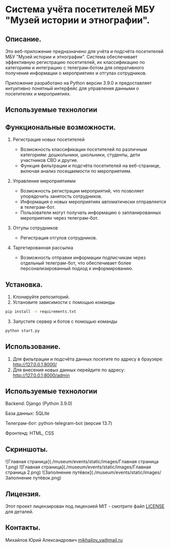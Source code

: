 # Система учёта посетителей МБУ "Музей истории и этнографии".

## Описание.
Это веб-приложение предназначено для учёта и подсчёта посетителей МБУ "Музей истории и этнографии". Система обеспечивает эффективную регистрацию посетителей, их классификацию по категориям и интеграцию с телеграм-ботом для оперативного получения информации о мероприятиях и отгулах сотрудников.

Приложение разработано на Python версии 3.9.0 и предоставляет интуитивно понятный интерфейс для управления данными о посетителях и мероприятиях.

## Используемые технологии


## Функциональные возможности.
1. Регистрация новых посетителей  
   - Возможность классификации посетителей по различным категориям: дошкольники, школьники, студенты, дети участников СВО и другие.
   - Функция фильтрации и подсчёта посетителей на веб-странице, включая анализ посещаемости по мероприятиям.

2. Управление мероприятиями  
   - Возможность регистрации мероприятий, что позволяет упорядочить занятость сотрудников.
   - Информация о новых мероприятиях автоматически отправляется в телеграм-бот.
   - Пользователи могут получать информацию о запланированных мероприятиях через телеграм-бот.

3. Отгулы сотрудников  
   - Регистрация отгулов сотрудников.
   
4. Таргетированная рассылка  
   - Возможность отправки информации подписчикам через отдельный телеграм-бот, что обеспечивает более персонализированный подход к информированию.

## Установка.
1. Клонируйте репозиторий.
2. Установите зависимости с помощью команды
```bash
pip install -r requirements.txt
```
3. Запустите сервер и ботов с помощью команды 
```bash
python start.py
```

## Использование.
1. Для фильтрации и подсчёта данных посетите по адресу в браузере: http://127.0.0.1:8000/
2. Для внесения новых данных перейдите по адресу: http://127.0.0.1:8000/admin

## Используемые технологии
Backend: Django (Python 3.9.0)

База данных: SQLite

Телеграм-бот: python-telegram-bot (версия 13.7)

Фронтенд: HTML, CSS

## Скриншоты.
![Главная страница](./museum/events/static/images/Главная страница 1.png)
![Главная страница](./museum/events/static/images/Главная страница 2.png)
![Заполнение путёвок](./museum/events/static/images/Заполнение путёвок.png)

## Лицензия.
Этот проект лицензирован под лицензией MIT - смотрите файл [LICENSE](./LICENSE) для деталей.

## Контакты.
Михайлов Юрий Александрович
mikhailov_ya@mail.ru
